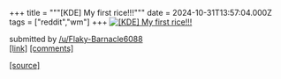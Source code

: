+++
title = """[KDE] My first rice!!!"""
date = 2024-10-31T13:57:04.000Z
tags = ["reddit","wm"]
+++
[![[KDE] My first rice!!!](https://b.thumbs.redditmedia.com/c5aD8-dtJv-2nnLCuVyvU9pFI9DoTpYK2ERDZN4HhCw.jpg "[KDE] My first rice!!!")](https://www.reddit.com/r/unixporn/comments/1ggf54k/kde_my_first_rice/)

submitted by [/u/Flaky-Barnacle6088](https://www.reddit.com/user/Flaky-Barnacle6088)  
[\[link\]](https://www.reddit.com/gallery/1ggf54k) [\[comments\]](https://www.reddit.com/r/unixporn/comments/1ggf54k/kde_my_first_rice/)

[[source]](https://www.reddit.com/r/unixporn/comments/1ggf54k/kde_my_first_rice/)
